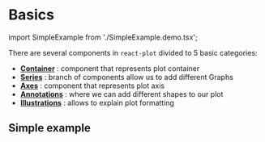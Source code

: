 # Basics

import SimpleExample from './SimpleExample.demo.tsx';

There are several components in `react-plot` divided to 5 basic categories:

- **[Container](../070_container/000_intro.md)** : component that represents plot container
- **[Series](../100_series/000_intro.md)** : branch of components allow us to add different Graphs
- **[Axes](../200_axes/000_intro.md)** : component that represents plot axis
- **[Annotations](../300_annotations/000_intro.md)** : where we can add different shapes to our plot
- **[Illustrations](../450_illustrations/000_intro.md)** : allows to explain plot formatting

## Simple example

<SimpleExample/>
